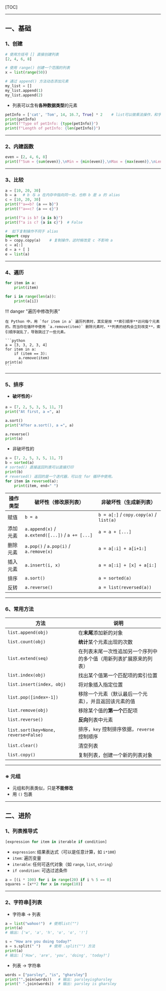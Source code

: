 [TOC]

---

## 一、基础

### 1、创建

```python
# 使用方括号 [] 直接创建列表
[2, 4, 6, 8]
```

```python
# 使用 range() 创建一个范围的列表
x = list(range(50))
```

```python
# 通过 append() 方法动态添加元素
my_list = []
my_list.append(1)
my_list.append(2)
```

- 列表可以含有**各种数据类型**的元素

```python
petInfo = ['cat', 'Tom', 14, 16.7, True] * 2	# list可以做乘法操作，和字符串类似
print(petInfo)
print(f"Type of petInfo: {type(petInfo)}")
print(f"Length of petInfo: {len(petInfo)}")
```

---

### 2、内建函数

```python
even = [2, 4, 6, 8]
print(f"Sum = {sum(even)},\nMin = {min(even)},\nMax = {max(even)},\nLen = {len(even)}")
```

---

### 3、比较

```python
a = [10, 20, 30]
b = a	# b 与 a 在内存中指向同一处，也称 b 是 a 的 alias
c = [10, 20, 30]
print(f"a==b? {a == b}")
print(f"a==c? {a == c}")

print(f"a is b? {a is b}")
print(f"a is c? {a is c}")	# False
```

```python
#  如下复制操作不同于 alias
import copy
b = copy.copy(a)	# 复制操作，这时候改变 c 不影响 a
c = a[:]
d = a + [ ]
e = list(a)
```

---

### 4、遍历

```python
for item in a:
    print(item)

for i in range(len(a)):
    print(a[i])
```

!!! danger "遍历中修改列表"

    在 Python 中，用 `for item in a` 遍历列表时，其实是按 **索引顺序**访问每个元素的。而当你在循环中使用 `a.remove(item)` 删除元素时，**列表的结构会立刻改变**，索引顺序就乱了，导致跳过了一些元素。
    
    ```python
    a = [3, 3, 2, 3, 4]
    for item in a:     
        if (item == 3):
          a.remove(item)
    print(a) 
    ```

---

### 5、排序

- **破坏性的**⚡

```python
a = [7, 2, 5, 3, 5, 11, 7]
print("At first, a =", a)

a.sort()
print("After a.sort(), a =", a)

a.reverse()
print(a)
```

- 非破坏性的

```python
a = [7, 2, 5, 3, 5, 11, 7]
b = sorted(a)
# sorted() 直接返回列表可以直接打印
print(b)
# reversed() 返回的是一个迭代器，可以在 for 循环中使用。
for item in reversed(a):
    print(item, end=" ")
```

| 操作类型 | 破坏性（修改原列表）                             | 非破坏性（生成新列表）                  |
| -------- | ------------------------------------------------ | --------------------------------------- |
| 赋值     | `b = a`                                          | `b = a[:]` / `copy.copy(a)` / `list(a)` |
| 添加元素 | `a.append(x)` / `a.extend([...])` / `a += [...]` | `a = a + [...]`                         |
| 删除元素 | `a.pop()` / `a.pop(i)` / `a.remove(x)`           | `a = a[:i] + a[i+1:]`                   |
| 插入元素 | `a.insert(i, x)`                                 | `a = a[:i] + [x] + a[i:]`               |
| 排序     | `a.sort()`                                       | `a = sorted(a)`                         |
| 反转     | `a.reverse()`                                    | `a = list(reversed(a))`                 |

---

### 6、常用方法

| 方法                                 | 说明                                                         |
| ------------------------------------ | ------------------------------------------------------------ |
| `list.append(obj)`                   | 在**末尾**添加新的对象                                       |
| `list.count(obj)`                    | **统计**某个元素出现的次数                                   |
| `list.extend(seq)`                   | 在列表末尾一次性追加另一个序列中的多个值（用新列表扩展原来的列表） |
| `list.index(obj)`                    | 找出某个值第一个匹配项的索引位置                             |
| `list.insert(index, obj)`            | 将对象插入指定位置                                           |
| `list.pop([index=-1])`               | 移除一个元素（默认最后一个元素），并且返回该元素的值         |
| `list.remove(obj)`                   | 移除某个值的**第一个**匹配项                                 |
| `list.reverse()`                     | **反向**列表中元素                                           |
| `list.sort(key=None, reverse=False)` | 排序，`key` 控制排序依据，`reverse` 控制顺序                 |
| `list.clear()`                       | 清空列表                                                     |
| `list.copy()`                        | 复制列表，创建一个新的列表对象                               |

---

### ※ 元组

- 元组和列表类似，只是**不能修改**
- 用 `()` 包裹

---

## 二、进阶

### 1、列表推导式

```python
[expression for item in iterable if condition]
```

- `expression`: 结果表达式（可以是任意计算，如 `i*100`）
- `item`: 遍历变量
- `iterable`: 任何可迭代对象（如 `range`, `list`, `string`）
- `if condition`: 可选过滤条件

```python
a = [(i * 100) for i in range(20) if i % 5 == 0]
squares = [x**2 for x in range(10)]
```

---

### 2、字符串🔁列表

- 字符串 → 列表

```python
a = list("wahoo!")	# 使用list("")
print(a)
# 输出: ['w', 'a', 'h', 'o', 'o', '!']

s = "How are you doing today?"
a = s.split(" ")	# 使用 .split("") 方法
print(a)
# 输出: ['How', 'are', 'you', 'doing', 'today?']
```

- 列表 → 字符串

```python
words = ["parsley", "is", "gharsley"]
print("".join(words))   # 输出: parsleyisgharsley
print(" ".join(words))  # 输出: parsley is gharsley
```


